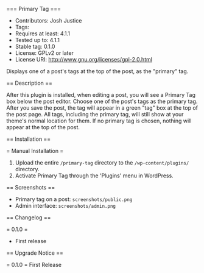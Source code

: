 === Primary Tag ===

- Contributors:      Josh Justice
- Tags: 
- Requires at least: 4.1.1
- Tested up to:      4.1.1
- Stable tag:        0.1.0
- License:           GPLv2 or later
- License URI:       http://www.gnu.org/licenses/gpl-2.0.html

Displays one of a post's tags at the top of the post, as the "primary" tag.

== Description ==

After this plugin is installed, when editing a post, you will see a Primary Tag box below the post editor. Choose one of the post's tags as the primary tag. After you save the post, the tag will appear in a green "tag" box at the top of the post page. All tags, including the primary tag, will still show at your theme's normal location for them. If no primary tag is chosen, nothing will appear at the top of the post.

== Installation ==

= Manual Installation =

1. Upload the entire `/primary-tag` directory to the `/wp-content/plugins/` directory.
2. Activate Primary Tag through the 'Plugins' menu in WordPress.

== Screenshots ==

- Primary tag on a post: `screenshots/public.png`
- Admin interface: `screenshots/admin.png`

== Changelog ==

= 0.1.0 =
* First release

== Upgrade Notice ==

= 0.1.0 =
First Release
